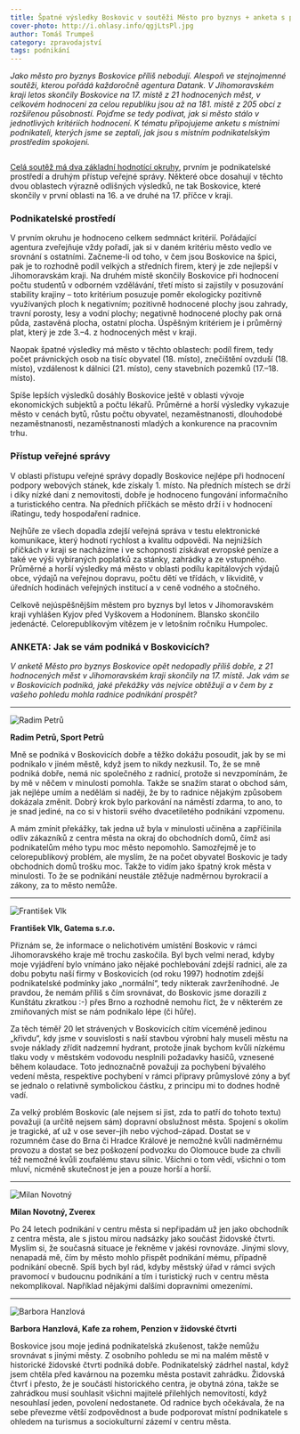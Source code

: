 ```yaml
---
title: Špatné výsledky Boskovic v soutěži Město pro byznys + anketa s podnikateli
cover-photo: http://i.ohlasy.info/qgjLtsPl.jpg
author: Tomáš Trumpeš
category: zpravodajství
tags: podnikání
---
```


*Jako město pro byznys Boskovice příliš nebodují. Alespoň ve stejnojmenné soutěži, kterou pořádá každoročně agentura Datank. V Jihomoravském kraji letos skončily Boskovice na 17. místě z 21 hodnocených měst, v celkovém hodnocení za celou republiku jsou až na 181. místě z 205 obcí z rozšířenou působností. Pojďme se tedy podívat, jak si město stálo v jednotlivých kritériích hodnocení. K tématu připojujeme anketu s místními podnikateli, kterých jsme se zeptali, jak jsou s místním podnikatelským prostředím spokojeni.*

<img src="http://i.ohlasy.info/qgjLtsP.jpg" alt="" class="img-responsive img-popup" data-author="Tomáš Znamenáček">

[Celá soutěž má dva základní hodnotící okruhy](http://www.mestoprobyznys.cz/download/2014/8.Jihomoravsky_2015.pdf), prvním je podnikatelské prostředí a druhým přístup veřejné správy. Některé obce dosahují v těchto dvou oblastech výrazně odlišných výsledků, ne tak Boskovice, které skončily v první oblasti na 16. a ve druhé na 17. příčce v kraji. 

### Podnikatelské prostředí

V prvním okruhu je hodnoceno celkem sedmnáct kritérií. Pořádající agentura zveřejňuje vždy pořadí, jak si v daném kritériu město vedlo ve srovnání s ostatními. Začneme-li od toho, v čem jsou Boskovice na špici, pak je to rozhodně podíl velkých a středních firem, který je zde nejlepší v Jihomoravskám kraji. Na druhém místě skončily Boskovice při hodnocení počtu studentů v odborném vzdělávání, třetí místo si zajistily v posuzování stability krajiny – toto kritérium posuzuje poměr ekologicky pozitivně využívaných ploch k negativním; pozitivně hodnocené plochy jsou zahrady, travní porosty, lesy a vodní plochy; negativně hodnocené plochy pak orná půda, zastavěná plocha, ostatní plocha. Úspěšným kritériem je i průměrný plat, který je zde 3.–4. z hodnocených měst v kraji.

Naopak špatné výsledky má město v těchto oblastech: podíl firem, tedy počet právnických osob na tisíc obyvatel (18. místo), znečištění ovzduší (18. místo), vzdálenost k dálnici (21. místo), ceny stavebních pozemků (17.–18. místo).

Spíše lepších výsledků dosáhly Boskovice ještě v oblasti vývoje ekonomických subjektů a počtu lékařů. Průměrné a horší výsledky vykazuje město v cenách bytů, růstu počtu obyvatel, nezaměstnanosti, dlouhodobé nezaměstnanosti, nezaměstnanosti mladých a konkurence na pracovním trhu.

### Přístup veřejné správy

V oblasti přístupu veřejné správy dopadly Boskovice nejlépe při hodnocení podpory webových stánek, kde získaly 1. místo. Na předních místech se drží i díky nízké dani z nemovitosti, dobře je hodnoceno fungování informačního a turistického centra. Na předních příčkách se město drží i v hodnocení iRatingu, tedy hospodaření radnice.

Nejhůře ze všech dopadla zdejší veřejná správa v testu elektronické komunikace, který hodnotí rychlost a kvalitu odpovědi. Na nejnižších příčkách v kraji se nacházíme i ve schopnosti získávat evropské peníze a také ve výši vybíraných poplatků za stánky, zahrádky a ze vstupného. Průměrné a horší výsledky má město v oblasti podílu kapitálových výdajů obce, výdajů na veřejnou dopravu, počtu dětí ve třídách, v likviditě, v úředních hodinách veřejných institucí a v ceně vodného a stočného.

Celkově nejúspěšnějším městem pro byznys byl letos v Jihomoravském kraji vyhlášen Kyjov před Vyškovem a Hodonínem. Blansko skončilo jedenácté. Celorepublikovým vítězem je v letošním ročníku Humpolec.

### ANKETA: Jak se vám podniká v Boskovicích?

*V anketě Město pro byznys Boskovice opět nedopadly příliš dobře, z 21 hodnocených měst v Jihomoravském kraji skončily na 17. místě. Jak vám se v Boskovicích podniká, jaké překážky vás nejvíce obtěžují a v čem by z vašeho pohledu mohla radnice podnikání prospět?*

---

<img src="http://i.ohlasy.info/uAEH8sQ.jpg" class="profile-picture" alt="Radim Petrů">

**Radim Petrů, Sport Petrů**

Mně se podniká v Boskovicích dobře a těžko dokážu posoudit, jak by se mi podnikalo v jiném městě, když jsem to nikdy nezkusil. To, že se mně podniká dobře, nemá nic společného z radnicí, protože si nevzpomínám, že by mě v něčem v minulosti pomohla. Takže se snažím starat o obchod sám, jak nejlépe umím a nedělám si naději, že by to radnice nějakým způsobem dokázala změnit. Dobrý krok bylo parkování na náměstí zdarma, to ano, to je snad jediné, na co si v historii svého dvacetiletého podnikání vzpomenu. 

A mám zmínit překážky, tak jedna už byla v minulosti učiněna a zapříčinila odliv zákazníků z centra města na okraj do obchodních domů, čímž asi podnikatelům mého typu moc město nepomohlo. Samozřejmě je to celorepublikový problém, ale myslím, že na počet obyvatel Boskovic je tady obchodních domů trošku moc. Takže to vidím jako špatný krok města v minulosti. To že se podnikání neustále ztěžuje nadměrnou byrokracií a zákony, za to město nemůže.

---

<img src="http://i.ohlasy.info/5kPmQxk.jpg" class="profile-picture" alt="František Vlk">

**František Vlk, Gatema s.r.o.**

Přiznám se, že informace o nelichotivém umístění Boskovic v rámci Jihomoravského kraje mě trochu zaskočila. Byl bych velmi nerad, kdyby moje vyjádření bylo vnímáno jako nějaké pochlebování zdejší radnici, ale za dobu pobytu naší firmy v Boskovicích (od roku 1997) hodnotím zdejší podnikatelské podmínky jako „normální“, tedy nikterak zavrženíhodné. Je pravdou, že nemám příliš s čím srovnávat, do Boskovic jsme dorazili z Kunštátu zkratkou :-) přes Brno a rozhodně nemohu říct, že v některém ze zmiňovaných míst se nám podnikalo lépe (či hůře).

Za těch téměř 20 let strávených v Boskovicích cítím víceméně jedinou „křivdu“, kdy jsme v souvislosti s naší stavbou výrobní haly museli městu na svoje náklady zřídit nadzemní hydrant, protože jinak bychom kvůli nízkému tlaku vody v městském vodovodu nesplnili požadavky hasičů, vznesené během kolaudace. Toto jednoznačně považuji za pochybení bývalého vedení města, respektive pochybení v rámci přípravy průmyslové zóny a byť se jednalo o relativně symbolickou částku, z principu mi to dodnes hodně vadí.

Za velký problém Boskovic (ale nejsem si jist, zda to patří do tohoto textu) považuji (a určitě nejsem sám) dopravní obslužnost města. Spojení s okolím je tragické, ať už v ose sever–jih nebo východ–západ. Dostat se v rozumném čase do Brna či Hradce Králové je nemožné kvůli nadměrnému provozu a dostat se bez poškození podvozku do Olomouce bude za chvíli též nemožné kvůli zoufalému stavu silnic. Všichni o tom vědí, všichni o tom mluví, nicméně skutečnost je jen a pouze horší a horší.

---

<img src="http://i.ohlasy.info/oenuOVr.jpg" class="profile-picture" alt="Milan Novotný">

**Milan Novotný, Zverex**

Po 24 letech podnikání v centru města si nepřipadám už jen jako obchodník z centra města, ale s jistou mírou nadsázky jako součást židovské čtvrti. Myslím si, že současná situace je řekněme v jakési rovnováze. Jinými slovy, nenapadá mě, čím by město mohlo přispět podnikání mému, případně podnikání obecně. Spíš bych byl rád, kdyby městský úřad v rámci svých pravomocí v budoucnu podnikání a tím i turistický ruch v centru města nekomplikoval. Například nějakými dalšími dopravními omezeními.

---

<img src="http://i.ohlasy.info/nMFHPPd.jpg" class="profile-picture" alt="Barbora Hanzlová">

**Barbora Hanzlová, Kafe za rohem, Penzion v židovské čtvrti**

Boskovice jsou moje jediná podnikatelská zkušenost, takže nemůžu srovnávat s jinými městy. Z osobního pohledu se mi na malém městě v historické židovské čtvrti podniká dobře. Podnikatelský zádrhel nastal, když jsem chtěla před kavárnou na pozemku města postavit zahrádku. Židovská čtvrť i přesto, že je součástí historického centra, je obytná zóna, takže se zahrádkou musí souhlasit všichni majitelé přilehlých nemovitostí, když nesouhlasí jeden, povolení nedostanete. Od radnice bych očekávala, že na sebe převezme větší zodpovědnost a bude podporovat místní podnikatele s ohledem na turismus a sociokulturní zázemí v centru města.